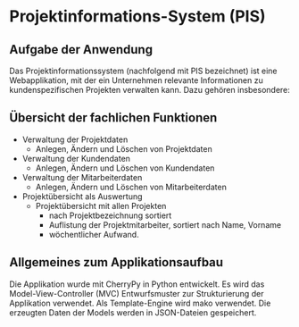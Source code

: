 # Projektinformations-System (PIS)
## Aufgabe der Anwendung
Das Projektinformationssystem (nachfolgend mit PIS bezeichnet) ist eine Webapplikation, mit der ein Unternehmen 
relevante Informationen zu kundenspezifischen Projekten verwalten kann. Dazu gehören insbesondere:

## Übersicht der fachlichen Funktionen
- Verwaltung der Projektdaten
    - Anlegen, Ändern und Löschen von Projektdaten
- Verwaltung der Kundendaten
    - Anlegen, Ändern und Löschen von Kundendaten
- Verwaltung der Mitarbeiterdaten
    - Anlegen, Ändern und Löschen von Mitarbeiterdaten
- Projektübersicht als Auswertung
    - Projektübersicht mit allen Projekten
        - nach Projektbezeichnung sortiert
        - Auflistung der Projektmitarbeiter, sortiert nach Name, Vorname
        - wöchentlicher Aufwand.
        
## Allgemeines zum Applikationsaufbau
Die Applikation wurde mit CherryPy in Python entwickelt. Es wird das Model-View-Controller (MVC) Entwurfsmuster 
zur Strukturierung der Applikation verwendet. Als Template-Engine wird mako verwendet. Die erzeugten Daten der Models 
werden in JSON-Dateien gespeichert. 